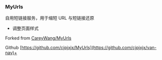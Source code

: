 ### MyUrls

自用短链接服务，用于缩短 URL 与短链接还原

- 调整页面样式

Forked from [CareyWang/MyUrls](https://github.com/CareyWang/MyUrls)

Github [https://github.com/cjpjxjx/MyUrls](https://github.com/cjpjxjx/van-nav)+
